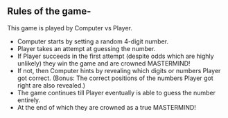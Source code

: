 ## Rules of the game-
This game is played by Computer vs Player.

-  Computer starts by setting a random 4-digit number.
-  Player takes an attempt at guessing the number.
-  If Player succeeds in the first attempt (despite odds which are highly unlikely) 
they win the game and are crowned MASTERMIND! 
-  If not, then Computer hints by revealing which digits or numbers Player got correct. 
(Bonus: The correct positions of the numbers Player got right are also revealed.)
-  The game continues till Player eventually is able to guess the number entirely.
-  At the end of which they are crowned as a true MASTERMIND!
